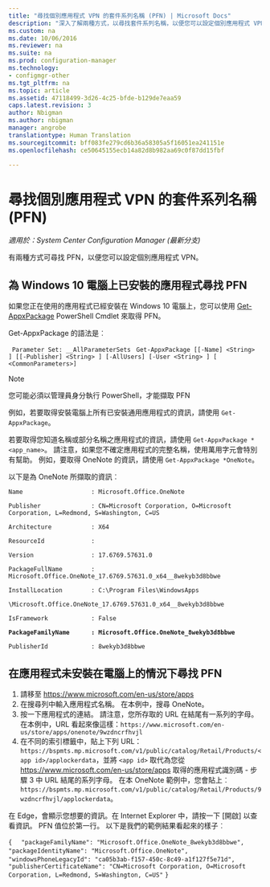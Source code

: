 ```yaml
---
title: "尋找個別應用程式 VPN 的套件系列名稱 (PFN) | Microsoft Docs"
description: "深入了解兩種方式，以尋找套件系列名稱，以便您可以設定個別應用程式 VPN。"
ms.custom: na
ms.date: 10/06/2016
ms.reviewer: na
ms.suite: na
ms.prod: configuration-manager
ms.technology:
- configmgr-other
ms.tgt_pltfrm: na
ms.topic: article
ms.assetid: 47118499-3d26-4c25-bfde-b129de7eaa59
caps.latest.revision: 3
author: Nbigman
ms.author: nbigman
manager: angrobe
translationtype: Human Translation
ms.sourcegitcommit: bff083fe279cd6b36a58305a5f16051ea241151e
ms.openlocfilehash: ce50645155ecb14a82d8b982aa69c0f87dd15fbf

---
```

# <a name="find-a-package-family-name-pfn-for-per-app-vpn"></a>尋找個別應用程式 VPN 的套件系列名稱 (PFN)

*適用於：System Center Configuration Manager (最新分支)*


有兩種方式可尋找 PFN，以便您可以設定個別應用程式 VPN。

## <a name="find-a-pfn-for-an-app-thats-installed-on-a-windows-10-computer"></a>為 Windows 10 電腦上已安裝的應用程式尋找 PFN

如果您正在使用的應用程式已經安裝在 Windows 10 電腦上，您可以使用 [Get-AppxPackage](https://technet.microsoft.com/library/hh856044.aspx) PowerShell Cmdlet 來取得 PFN。

Get-AppxPackage 的語法是︰

` Parameter Set: __AllParameterSets`
` Get-AppxPackage [[-Name] <String> ] [[-Publisher] <String> ] [-AllUsers] [-User <String> ] [ <CommonParameters>]`

> [!NOTE]
> 您可能必須以管理員身分執行 PowerShell，才能擷取 PFN

例如，若要取得安裝電腦上所有已安裝通用應用程式的資訊，請使用 `Get-AppxPackage`。

若要取得您知道名稱或部分名稱之應用程式的資訊，請使用 `Get-AppxPackage *<app_name>`。 請注意，如果您不確定應用程式的完整名稱，使用萬用字元會特別有幫助。 例如，要取得 OneNote 的資訊，請使用 `Get-AppxPackage *OneNote`。


以下是為 OneNote 所擷取的資訊︰

`Name                   : Microsoft.Office.OneNote`

`Publisher              : CN=Microsoft Corporation, O=Microsoft Corporation, L=Redmond, S=Washington, C=US`

`Architecture           : X64`

`ResourceId             :`

`Version                : 17.6769.57631.0`

`PackageFullName        : Microsoft.Office.OneNote_17.6769.57631.0_x64__8wekyb3d8bbwe`

`InstallLocation        : C:\Program Files\WindowsApps`

`\Microsoft.Office.OneNote_17.6769.57631.0_x64__8wekyb3d8bbwe`

`IsFramework            : False`

**`PackageFamilyName      : Microsoft.Office.OneNote_8wekyb3d8bbwe`**

`PublisherId            : 8wekyb3d8bbwe`



## <a name="find-a-pfn-if-the-app-is-not-installed-on-a-computer"></a>在應用程式未安裝在電腦上的情況下尋找 PFN

1.  請移至 https://www.microsoft.com/en-us/store/apps
2.  在搜尋列中輸入應用程式名稱。 在本例中，搜尋 OneNote。
3.  按一下應用程式的連結。 請注意，您所存取的 URL 在結尾有一系列的字母。 在本例中，URL 看起來像這樣：`https://www.microsoft.com/en-us/store/apps/onenote/9wzdncrfhvjl`
4.  在不同的索引標籤中，貼上下列 URL：`https://bspmts.mp.microsoft.com/v1/public/catalog/Retail/Products/<app id>/applockerdata`，並將 `<app id>` 取代為您從 https://www.microsoft.com/en-us/store/apps 取得的應用程式識別碼 - 步驟 3 中 URL 結尾的系列字母。 在本 OneNote 範例中，您會貼上︰`https://bspmts.mp.microsoft.com/v1/public/catalog/Retail/Products/9wzdncrfhvjl/applockerdata`。

在 Edge，會顯示您想要的資訊。在 Internet Explorer 中，請按一下 [開啟] 以查看資訊。 PFN 值位於第一行。 以下是我們的範例結果看起來的樣子︰


`{`
`  "packageFamilyName": "Microsoft.Office.OneNote_8wekyb3d8bbwe",`
`  "packageIdentityName": "Microsoft.Office.OneNote",`
`  "windowsPhoneLegacyId": "ca05b3ab-f157-450c-8c49-a1f127f5e71d",`
`  "publisherCertificateName": "CN=Microsoft Corporation, O=Microsoft Corporation, L=Redmond, S=Washington, C=US"`
`}`



<!--HONumber=Dec16_HO3-->


